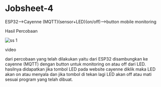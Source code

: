# Jobsheet-4

ESP32-->Cayenne (MQTT)(sensor+LED)(on/off)-->button mobile monitoring

Hasil Percobaan

![ss 1](https://user-images.githubusercontent.com/121162002/209605938-665db4ff-519a-4364-a5c5-65333ae2c502.jpg)

video

dari percobaan yang telah dilakukan yaitu dari ESP32 disambungkan ke cayenne (MQTT) dengan button untuk monitoring on atau off dari LED. hasilnya didapatkan jika tombol LED pada website cayenne diklik maka LED akan on atau menyala dan jika tombol di tekan lagi LED akan off atau mati sesuai program yang telah dibuat.
